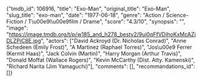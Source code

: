 {"tmdb_id": 106916, "title": "Exo-Man", "original_title": "Exo-Man", "slug_title": "exo-man", "date": "1977-06-18", "genre": "Action / Science-Fiction / T\u00e9l\u00e9film / Drame", "score": "4.3/10", "synopsis": "", "image": "https://image.tmdb.org/t/p/w185_and_h278_bestv2/9ui0qFfVDihoKxMcAZjDLZPjC8E.jpg", "actors": ["David Ackroyd (Dr. Nicholas Conrad)", "Anne Schedeen (Emily Frost)", "A Martinez (Raphael Torres)", "Jos\u00e9 Ferrer (Kermit Haas)", "Jack Colvin (Martin)", "Harry Morgan (Arthur Travis)", "Donald Moffat (Wallace Rogers)", "Kevin McCarthy (Dist. Atty. Kamenski)", "Richard Narita (Jim Yamaguchi)"], "comments": [], "recommandations_id": []}